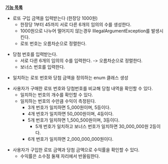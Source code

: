 **[기능 목록]()**
- 로또 구입 금액을 입력받는다 (한장당 1000원)
    - 한장당 1부터 45까지 서로 다른 6개의 임의의 수를 생성한다.
    - 1000원으로 나누어 떨어지지 않는경우 IllegalArgumentException를 발생시킨다. 
    - 로또 번호는 오름차순으로 정렬한다.
<!-- TOC -->
<!-- TOC -->
- 당첨 번호를 입력받는다.
    - 서로 다른 6개의 임의의 수를 입력한다. -> 오름차순으로 정렬한다.
    - 보너스 번호를 입력한다.
<!-- TOC -->
<!-- TOC -->
- 일치하는 로또 번호와 당첨 금액을 정의하는 enum 클래스 생성
<!-- TOC -->
<!-- TOC -->
- 사용자가 구매한 로또 번호와 당첨번호를 비교해 당첨 내역을 확인할 수 있다.
    - 일치하는 번호의 개수를 확인할 수 있다.
    - 일치하는 번호의 수만큼 수익이 측정된다.
      - 3개 번호가 일치하면 5_000원이며, 5등이다.
      - 4개 번호가 일치하면 50_000원이며, 4등이다.
      - 5개 번호가 일치하면 1_500_500원이며, 3등이다.
        - 5개 번호가 일치하고 보너스 번호가 일치하면 30_000_000원 2등이다.
      - 6개 번호가 일치하면 2_000_000_000원이다.
<!-- TOC -->
<!-- TOC -->
- 사용자가 구입한 로또 금액과 당첨 금액으로 수익률을 확인할 수 있다.
  - 수익률은 소수점 둘재 자리에서 반올림한다.